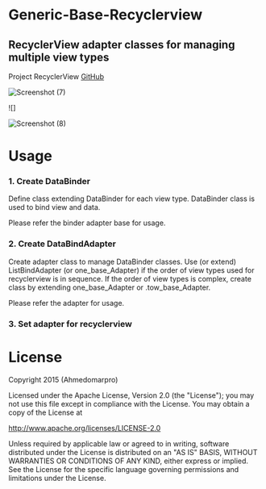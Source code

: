 # Generic-Base-Recyclerview

## RecyclerView adapter classes for managing multiple view types

 
 Project RecyclerView 
[GitHub](https://github.com/Ahmedomarpro/Generic-Base-Recyclerview/tree/master/app/src/main)

![Screenshot (7)](https://user-images.githubusercontent.com/22521791/66183340-e42b0780-e678-11e9-8b50-ca426585cfbf.png)

![]

![Screenshot (8)](https://user-images.githubusercontent.com/22521791/66183354-f1e08d00-e678-11e9-805a-6bdd59ecc536.png)



 
# Usage 

### 1. Create DataBinder

Define class extending DataBinder for each view type.
DataBinder class is used to bind view and data.

Please refer the binder adapter base for usage.

### 2. Create DataBindAdapter

Create adapter class to manage DataBinder classes.
Use (or extend) ListBindAdapter (or one_base_Adapter) if the order of view types used for recyclerview is in sequence. If the order of view types is complex, create class by extending one_base_Adapter or .tow_base_Adapter.

Please refer the adapter  for usage.
### 3. Set adapter for recyclerview

# License 

Copyright 2015 (Ahmedomarpro)

Licensed under the Apache License, Version 2.0 (the "License");
you may not use this file except in compliance with the License.
You may obtain a copy of the License at

   http://www.apache.org/licenses/LICENSE-2.0

Unless required by applicable law or agreed to in writing, software
distributed under the License is distributed on an "AS IS" BASIS,
WITHOUT WARRANTIES OR CONDITIONS OF ANY KIND, either express or implied.
See the License for the specific language governing permissions and
limitations under the License.
